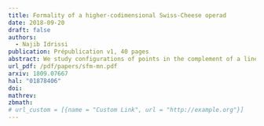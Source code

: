 ```yaml
---
title: Formality of a higher-codimensional Swiss-Cheese operad
date: 2018-09-20
draft: false
authors:
  - Najib Idrissi
publication: Prépublication v1, 40 pages
abstract: We study configurations of points in the complement of a linear subspace inside a Euclidean space, $\\mathbb{R}^{n} \\setminus \\mathbb{R}^{m}$ with $n - m \\ge 2$. We define a higher-codimensional Swiss-Cheese operad $\\mathsf{VSC}\_{mn}$ associated to such configurations, a variant of the classical Swiss-Cheese operad. The operad $\\mathsf{VSC}\_{mn}$ is weakly equivalent to the operad of locally constant factorization algebras on the stratified space $\\{\\mathbb{R}^{m} \\subset \\mathbb{R}^{n}\\}$. We prove that this operad is formal over $\\mathbb{R}$.
url_pdf: /pdf/papers/sfm-mn.pdf
arxiv: 1809.07667
hal: "01878406"
doi:
mathrev:
zbmath:
# url_custom = [{name = "Custom Link", url = "http://example.org"}]
---
```

